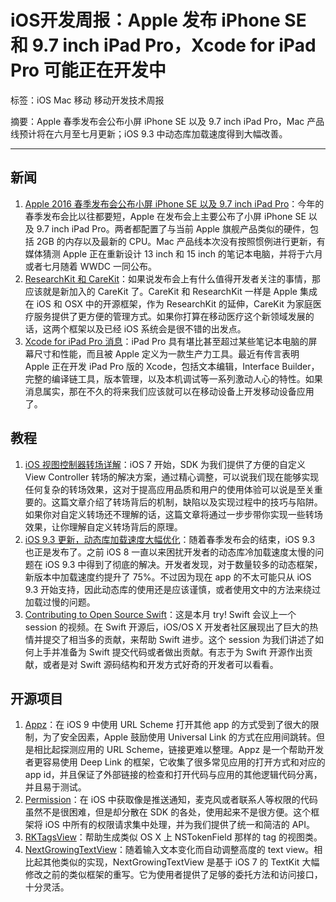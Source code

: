 # iOS开发周报：Apple 发布 iPhone SE 和 9.7 inch iPad Pro，Xcode for iPad Pro 可能正在开发中

标签：iOS Mac 移动 移动开发技术周报

摘要：Apple 春季发布会公布小屏 iPhone SE 以及 9.7 inch iPad Pro，Mac 产品线预计将在六月至七月更新；iOS 9.3 中动态库加载速度得到大幅改善。

---

## 新闻

1. [Apple 2016 春季发布会公布小屏 iPhone SE 以及 9.7 inch iPad Pro](http://www.macrumors.com/2016/03/22/9-7-ipad-pro-iphone-se-2gb-ram/)：今年的春季发布会比以往都要短，Apple 在发布会上主要公布了小屏 iPhone SE 以及 9.7 inch iPad Pro。两者都配置了与当前 Apple 旗舰产品类似的硬件，包括 2GB 的内存以及最新的 CPU。Mac 产品线本次没有按照惯例进行更新，有媒体猜测 Apple 正在重新设计 13 inch 和 15 inch 的笔记本电脑，并将于六月或者七月随着 WWDC 一同公布。
2. [ResearchKit 和 CareKit](http://www.apple.com/researchkit/)：如果说发布会上有什么值得开发者关注的事情，那应该就是新加入的 CareKit 了。CareKit 和 ResearchKit 一样是 Apple 集成在 iOS 和 OSX 中的开源框架，作为 ResearchKit 的延伸，CareKit 为家庭医疗服务提供了更方便的管理方式。如果你打算在移动医疗这个新领域发展的话，这两个框架以及已经 iOS 系统会是很不错的出发点。
3. [Xcode for iPad Pro 消息](http://minutestomidnight.net/blog/2016/3/considering-an-xcode-for-ipad-pro)：iPad Pro 具有堪比甚至超过某些笔记本电脑的屏幕尺寸和性能，而且被 Apple 定义为一款生产力工具。最近有传言表明 Apple 正在开发 iPad Pro 版的 Xcode，包括文本编辑，Interface Builder，完整的编译链工具，版本管理，以及本机调试等一系列激动人心的特性。如果消息属实，那在不久的将来我们应该就可以在移动设备上开发移动设备应用了。

## 教程

1. [iOS 视图控制器转场详解](https://github.com/seedante/iOS-Note/wiki/ViewController-Transition)：iOS 7 开始，SDK 为我们提供了方便的自定义 View Controller 转场的解决方案，通过精心调整，可以说我们现在能够实现任何复杂的转场效果，这对于提高应用品质和用户的使用体验可以说是至关重要的。这篇文章介绍了转场背后的机制，缺陷以及实现过程中的技巧与陷阱。如果你对自定义转场还不理解的话，这篇文章将通过一步步带你实现一些转场效果，让你理解自定义转场背后的原理。
2. [iOS 9.3 更新，动态库加载速度大幅优化](https://github.com/stepanhruda/dyld-image-loading-performance)：随着春季发布会的结束，iOS 9.3 也正是发布了。之前 iOS 8 一直以来困扰开发者的动态库冷加载速度太慢的问题在 iOS 9.3 中得到了彻底的解决。开发者发现，对于数量较多的动态框架，新版本中加载速度约提升了 75%。不过因为现在 app 的不太可能只从 iOS 9.3 开始支持，因此动态库的使用还是应该谨慎，或者使用文中的方法来绕过加载过慢的问题。
3. [Contributing to Open Source Swift](https://realm.io/news/tryswift-jesse-squires-contributing-open-source-swift/)：这是本月 try! Swift 会议上一个 session 的视频。在 Swift 开源后，iOS/OS X 开发者社区展现出了巨大的热情并提交了相当多的贡献，来帮助 Swift 进步。这个 session 为我们讲述了如何上手并准备为 Swift 提交代码或者做出贡献。有志于为 Swift 开源作出贡献，或者是对 Swift 源码结构和开发方式好奇的开发者可以看看。

## 开源项目

1. [Appz](https://github.com/SwiftKitz/Appz)：在 iOS 9 中使用 URL Scheme 打开其他 app 的方式受到了很大的限制，为了安全因素，Apple 鼓励使用 Universal Link 的方式在应用间跳转。但是相比起探测应用的 URL Scheme，链接更难以整理。Appz 是一个帮助开发者更容易使用 Deep Link 的框架，它收集了很多常见应用的打开方式和对应的 app id，并且保证了外部链接的检查和打开代码与应用的其他逻辑代码分离，并且易于测试。
2. [Permission](https://github.com/delba/Permission)：在 iOS 中获取像是推送通知，麦克风或者联系人等权限的代码虽然不是很困难，但是却分散在 SDK 的各处，使用起来不是很方便。这个框架将 iOS 中所有的权限请求集中处理，并为我们提供了统一和简洁的 API。
3. [RKTagsView](https://github.com/kuler90/RKTagsView)：帮助生成类似 OS X 上 NSTokenField 那样的 tag 的视图类。
4. [NextGrowingTextView](https://github.com/muukii/NextGrowingTextView)：随着输入文本变化而自动调整高度的 text view。相比起其他类似的实现，NextGrowingTextView 是基于 iOS 7 的 TextKit 大幅修改之前的类似框架的重写。它为使用者提供了足够的委托方法和访问接口，十分灵活。

